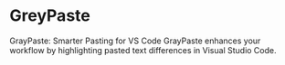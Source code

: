 # GreyPaste
GrayPaste: Smarter Pasting for VS Code GrayPaste enhances your workflow by highlighting pasted text differences in Visual Studio Code.
